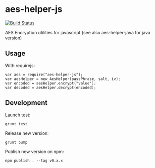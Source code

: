 aes-helper-js
===============

[![Build Status](https://travis-ci.org/boillodmanuel/aes-helper-js.svg?branch=master)](https://travis-ci.org/boillodmanuel/aes-helper-js)

AES Encryption utilities for javascript (see also aes-helper-java for java version)


Usage
-----

With requirejs:
```
var aes = require("aes-helper-js");
var aesHelper = new AesHelper(passPhrase, salt, iv);
var encoded = aesHelper.encrypt("value");
var decoded = aesHelper.decrypt(encoded);
```

Development
-----------

Launch test:
```
grunt test
```

Release new version:
```
grunt bump
```


Publish new version on npm:
```
npm publish . --tag v0.x.x
```